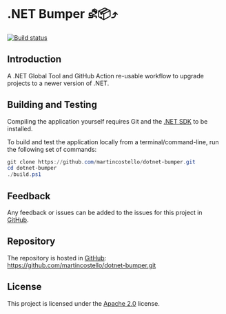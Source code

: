 # .NET Bumper ⛐📦⤴️

<!--
[![NuGet][package-badge]][package-download]
-->

[![Build status][build-badge]][build-status]
<!--
[![codecov][coverage-badge]][coverage-report]
[![OpenSSF Scorecard][scorecard-badge]][scorecard-report]
-->

## Introduction

A .NET Global Tool and GitHub Action re-usable workflow to upgrade projects to a newer version of .NET.

## Building and Testing

Compiling the application yourself requires Git and the [.NET SDK][dotnet-sdk] to be installed.

To build and test the application locally from a terminal/command-line, run the following set of commands:

```powershell
git clone https://github.com/martincostello/dotnet-bumper.git
cd dotnet-bumper
./build.ps1
```

## Feedback

Any feedback or issues can be added to the issues for this project in [GitHub][issues].

## Repository

The repository is hosted in [GitHub][repo]: <https://github.com/martincostello/dotnet-bumper.git>

## License

This project is licensed under the [Apache 2.0][license] license.

[build-badge]: https://github.com/martincostello/dotnet-bumper/workflows/build/badge.svg?branch=main&event=push
[build-status]: https://github.com/martincostello/dotnet-bumper/actions?query=workflow%3Abuild+branch%3Amain+event%3Apush "Continuous Integration for this project"
<!--
[coverage-badge]: https://codecov.io/gh/martincostello/dotnet-bumper/branch/main/graph/badge.svg
[coverage-report]: https://codecov.io/gh/martincostello/dotnet-bumper "Code coverage report for this project"
-->
[dotnet-sdk]: https://dotnet.microsoft.com/download "Download the .NET SDK"
[issues]: https://github.com/martincostello/dotnet-bumper/issues "Issues for this project on GitHub.com"
[license]: https://www.apache.org/licenses/LICENSE-2.0.txt "The Apache 2.0 license"
<!--
[package-badge]: https://buildstats.info/nuget/MartinCostello.DotNetBumper?includePreReleases=true
[package-download]: https://www.nuget.org/packages/MartinCostello.DotNetBumper "Download dotnet-bumper from NuGet"
-->
[repo]: https://github.com/martincostello/dotnet-bumper "This project on GitHub.com"
<!--
[scorecard-badge]: https://api.securityscorecards.dev/projects/github.com/martincostello/dotnet-bumper/badge
[scorecard-report]: https://securityscorecards.dev/viewer/?uri=github.com/martincostello/dotnet-bumper "OpenSSF Scorecard for this project"
-->
